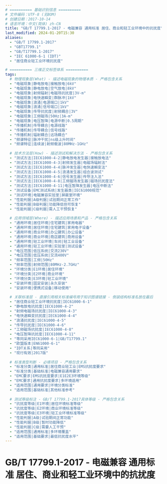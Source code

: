 ```yaml
---
# ========== 基础识别信息 ==========
# 文件编码：UTF-8 (无BOM)
# 创建日期：2017-10-14
# 语言环境：中文(简体) zh-CN
title: "GB/T 17799.1-2017 - 电磁兼容 通用标准 居住、商业和轻工业环境中的抗扰度"  
last_modified: 2024-01-20T15:30
aliases:
  - "GB/T 17799.1-2017"
  - "GBT17799.1"
  - "GB/T17799.1-2017"
  - "IEC 61000-6-1 (IDT)"
  - "居住商业轻工业环境抗扰度"

# ========== 三维正交标签体系 ==========
tags:
  # 物理现象层(What) - 描述电磁现象的物理本质 - 严格包含关系
  - "电磁现象|静电放电|接触放电|6kV"
  - "电磁现象|静电放电|空气放电|8kV"
  - "电磁现象|射频辐射|电磁场抗扰度|3V-m"
  - "电磁现象|电快速瞬变|群脉冲|1kV"
  - "电磁现象|浪涌|电源端口|1kV"
  - "电磁现象|浪涌|信号端口|1kV"
  - "电磁现象|传导抗扰度|射频耦合|3V"
  - "电磁现象|工频磁场|50Hz|3A-m"
  - "电磁现象|电压暂降|电源中断|0.5周期"
  - "传播机制|传导耦合|电源线路"
  - "传播机制|传导耦合|信号线路"
  - "传播机制|辐射耦合|远场耦合"
  - "频谱特征|脉冲干扰|ns级上升时间"
  - "频谱特征|连续波|射频载波|80MHz-1GHz"
  
  # 技术方法层(How) - 描述测试和解决方法 - 严格包含关系  
  - "测试方法|IEC61000-4-2|静电放电发生器|接触放电法"
  - "测试方法|IEC61000-4-3|射频发生器|电磁场辐射法"
  - "测试方法|IEC61000-4-4|脉冲发生器|电快速瞬变法"
  - "测试方法|IEC61000-4-5|浪涌发生器|组合波测试"
  - "测试方法|IEC61000-4-6|信号发生器|传导注入法"
  - "测试方法|IEC61000-4-8|工频磁场发生器|磁场抗扰度法"
  - "测试方法|IEC61000-4-11|电压暂降发生器|电压中断法"
  - "测试设备|EMC测试系统|发生器类|IEC61000规范"
  - "测试环境|电磁兼容实验室|屏蔽室环境"
  - "性能判据|A级判据|试验期间正常工作"
  - "性能判据|B级判据|功能降低但可恢复"
  - "性能判据|C级判据|需人工干预恢复"
  
  # 应用领域层(Where) - 描述应用场景和产品 - 严格包含关系
  - "通用环境|居住环境|住宅建筑|家用电器"
  - "通用环境|居住环境|住宅建筑|家用电子设备"
  - "通用环境|商业环境|办公建筑|办公设备"
  - "通用环境|商业环境|商店建筑|商用设备"
  - "通用环境|轻工业环境|车间|轻工业设备"
  - "通用环境|轻工业环境|实验室|测试设备"
  - "电压范围|低压系统|交流230V"
  - "电压范围|低压系统|交流400V"
  - "频率范围|工频|50Hz"
  - "频率范围|射频范围|80MHz-2.7GHz"
  - "环境分类|E1环境|居住环境" 
  - "环境分类|E2环境|商业环境"
  - "环境分类|E3环境|轻工业环境"
  - "安装环境|固定安装|永久安装"
  - "安装环境|便携式设备|移动使用"
  
  # 关联标准层 - 直接引用相关标准编号用于知识图谱链接 - 倒装结构标准名放在最后
  - "居住商业轻工业环境抗扰度|IEC61000-6-1"
  - "静电放电抗扰度|IEC61000-4-2"
  - "射频电磁场抗扰度|IEC61000-4-3"
  - "电快速瞬变抗扰度|IEC61000-4-4"
  - "浪涌抗扰度|IEC61000-4-5"
  - "传导抗扰度|IEC61000-4-6"
  - "工频磁场抗扰度|IEC61000-4-8"
  - "电压暂降抗扰度|IEC61000-4-11"
  - "等同采用IEC61000-6-1|GB/T17799.1"
  - "欧盟版本|EN61000-6-1"
  - "IDT关系|等同采用"
  - "现行有效|2017版"
  
  # 标准类型判断 - 必填项目 - 严格包含关系
  - "标准分类|通用标准|居住商业轻工业|EMS抗扰度要求"
  - "标准分类|基础标准|电磁兼容通用要求"
  - "EMC要求|EMS抗扰度要求|E1E2E3环境等级"
  - "EMC要求|通用抗扰度要求|多环境适用"
  - "适用范围|通用要求|环境分类标准"
  - "适用范围|基础标准|其他标准参考"
  
  # 测试等级标注 - GB/T 17799.1-2017具体等级 - 严格包含关系
  - "抗扰度等级|E1环境|居住环境标准等级"
  - "抗扰度等级|E2环境|商业环境标准等级"
  - "抗扰度等级|E3环境|轻工业环境标准等级"
  - "性能判据|A级|试验期间正常功能"
  - "性能判据|B级|暂时功能降低"  
  - "性能判据|C级|需要人工干预"
  - "适用范围|通用标准|多环境覆盖"
  - "适用范围|基础要求|最低抗扰度水平"
---
```


# GB/T 17799.1-2017 - 电磁兼容 通用标准 居住、商业和轻工业环境中的抗扰度
